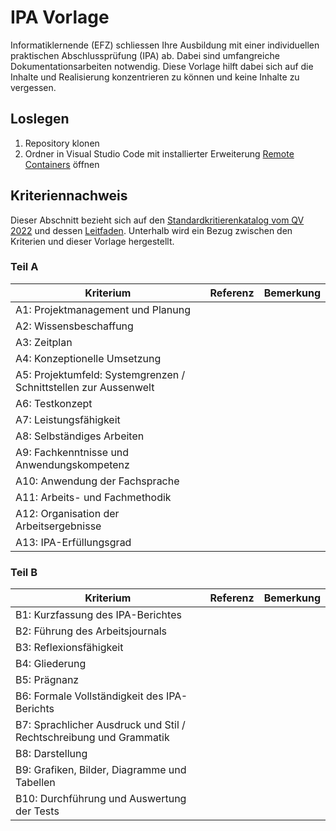 # IPA Vorlage

Informatiklernende (EFZ) schliessen Ihre Ausbildung mit einer individuellen praktischen Abschlussprüfung (IPA) ab. Dabei sind umfangreiche Dokumentationsarbeiten notwendig. Diese Vorlage hilft dabei sich auf die Inhalte und Realisierung konzentrieren zu können und keine Inhalte zu vergessen.

## Loslegen
 1. Repository klonen
 1. Ordner in Visual Studio Code mit installierter Erweiterung [Remote Containers](https://marketplace.visualstudio.com/items?itemName=ms-vscode-remote.remote-containers) öffnen

## Kriteriennachweis

Dieser Abschnitt bezieht sich auf den [Standardkritierenkatalog vom QV 2022](https://pk19.ch/wp-content/uploads/2021/11/Kriterienkatalog-Standardkriterien_2022.pdf) und dessen [Leitfaden](https://pk19.ch/wp-content/uploads/2021/11/QV-Leitfaden_2022.pdf). Unterhalb wird ein Bezug zwischen den Kriterien und dieser Vorlage hergestellt.

### Teil A

| Kriterium | Referenz | Bemerkung |
|---|---|---|
| A1: Projektmanagement und Planung |   |   |
| A2: Wissensbeschaffung |   |   |
| A3: Zeitplan |   |   |
| A4: Konzeptionelle Umsetzung |   |   |
| A5: Projektumfeld: Systemgrenzen / Schnittstellen zur Aussenwelt |   |   |
| A6: Testkonzept |   |   |
| A7: Leistungsfähigkeit |   |   |
| A8: Selbständiges Arbeiten |   |   |
| A9: Fachkenntnisse und Anwendungskompetenz |   |   |
| A10: Anwendung der Fachsprache |   |   |
| A11: Arbeits- und Fachmethodik |   |   |
| A12: Organisation der Arbeitsergebnisse |   |   |
| A13: IPA-Erfüllungsgrad |   |   |

### Teil B

| Kriterium | Referenz | Bemerkung |
|---|---|---|
| B1: Kurzfassung des IPA-Berichtes |   |   |
| B2: Führung des Arbeitsjournals |   |   |
| B3: Reflexionsfähigkeit |   |   |
| B4: Gliederung |   |   |
| B5: Prägnanz |   |   |
| B6: Formale Vollständigkeit des IPA-Berichts |   |   |
| B7: Sprachlicher Ausdruck und Stil / Rechtschreibung und Grammatik |   |   |
| B8: Darstellung |   |   |
| B9: Grafiken, Bilder, Diagramme und Tabellen |   |   |
| B10: Durchführung und Auswertung der Tests |   |   |